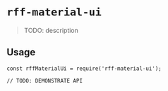# `rff-material-ui`

> TODO: description

## Usage

```
const rffMaterialUi = require('rff-material-ui');

// TODO: DEMONSTRATE API
```
